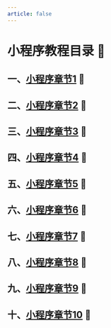 ```yaml
---
article: false
---
```

# 小程序教程目录  :love_letter:
## 一、[小程序章节1](/web/small/small01.md)  :clown_face:
## 二、[小程序章节2](/web/small/small02.md)  :clown_face:
## 三、[小程序章节3](/web/small/small03.md)  :clown_face:
## 四、[小程序章节4](/web/small/small04.md)  :clown_face:
## 五、[小程序章节5](/web/small/small05.md)  :clown_face:
## 六、[小程序章节6](/web/small/small06.md)  :clown_face:
## 七、[小程序章节7](/web/small/small07.md)  :clown_face:
## 八、[小程序章节8](/web/small/small08.md)  :clown_face:
## 九、[小程序章节9](/web/small/small09.md)  :clown_face:
## 十、[小程序章节10](/web/small/small10.md)  :clown_face:
